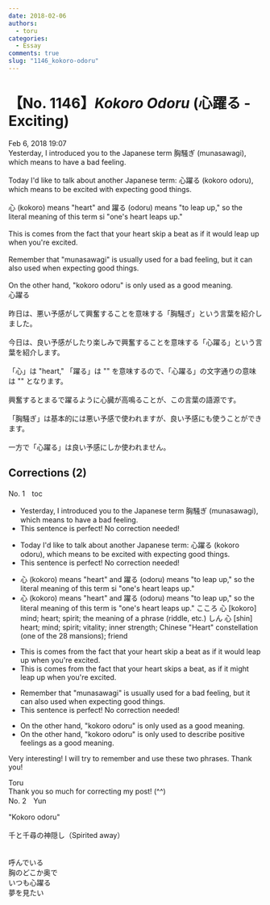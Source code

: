 ```yaml
---
date: 2018-02-06
authors:
  - toru
categories:
  - Essay
comments: true
slug: "1146_kokoro-odoru"
---
```


# 【No. 1146】<strong><em>Kokoro Odoru</strong></em> (心躍る - Exciting)
<div class="date">Feb 6, 2018 19:07</div>
<div id="post"><div id="body_show_ori">
Yesterday, I introduced you to the Japanese term 胸騒ぎ (munasawagi), which means to have a bad feeling.<br/><br/>Today I'd like to talk about another Japanese term: 心躍る (kokoro odoru), which means to be excited with expecting good things.<br/><br/>心 (kokoro) means "heart" and 躍る (odoru) means "to leap up," so the literal meaning of this term si "one's heart leaps up."<br/><br/>This is comes from the fact that your heart skip a beat as if it would leap up when you're excited.<br/><br/>Remember that "munasawagi" is usually used for a bad feeling, but it can also used when expecting good things.<br/><br/>On the other hand, "kokoro odoru" is only used as a good meaning.
</div></div>

<!-- more -->

<div id="post_ja"><div id="body_show_mo">
心躍る<br/><br/>昨日は、悪い予感がして興奮することを意味する「胸騒ぎ」という言葉を紹介しました。<br/><br/>今日は、良い予感がしたり楽しみで興奮することを意味する「心躍る」という言葉を紹介します。<br/><br/>「心」は "heart," 「躍る」は "" を意味するので、「心躍る」の文字通りの意味は "" となります。<br/><br/>興奮するとまるで躍るように心臓が高鳴ることが、この言葉の語源です。<br/><br/>「胸騒ぎ」は基本的には悪い予感で使われますが、良い予感にも使うことができます。<br/><br/>一方で「心躍る」は良い予感にしか使われません。
</div></div>

## Corrections (2)
<div id="block"><div class="first_name"> No. 1　<span class="just_name">toc</span></div><div id="block2">
<ul class="correction_field">
<li class="incorrect">Yesterday, I introduced you to the Japanese term 胸騒ぎ (munasawagi), which means to have a bad feeling.</li>
<li class="corrected perfect">This sentence is perfect! No correction needed!</li>
</ul>
<ul class="correction_field">
<li class="incorrect">Today I'd like to talk about another Japanese term: 心躍る (kokoro odoru), which means to be excited with expecting good things.</li>
<li class="corrected perfect">This sentence is perfect! No correction needed!</li>
</ul>
<ul class="correction_field">
<li class="incorrect">心 (kokoro) means "heart" and 躍る (odoru) means "to leap up," so the literal meaning of this term si "one's heart leaps up."</li>
<li class="corrected correct">
心 (kokoro) means "heart" and 躍る (odoru) means "to leap up," so the literal meaning of this term <span class="f_red">is</span> "one's heart leaps up." こころ 心  [kokoro] mind; heart; spirit; the meaning of a phrase (riddle, etc.)  しん 心  [shin] heart; mind; spirit; vitality; inner strength; Chinese "Heart" constellation (one of the 28 mansions); friend  
</li>
</ul>
<ul class="correction_field">
<li class="incorrect">This is comes from the fact that your heart skip a beat as if it would leap up when you're excited.</li>
<li class="corrected correct">
This <span class="sline">is</span> comes from the fact that your heart <span class="f_red">skips</span> a beat<span class="f_red">,</span> as if it <span class="f_red">might</span> leap up when you're excited.
</li>
</ul>
<ul class="correction_field">
<li class="incorrect">Remember that "munasawagi" is usually used for a bad feeling, but it can also used when expecting good things.</li>
<li class="corrected perfect">This sentence is perfect! No correction needed!</li>
</ul>
<ul class="correction_field">
<li class="incorrect">On the other hand, "kokoro odoru" is only used as a good meaning.</li>
<li class="corrected correct">
On the other hand, "kokoro odoru" is only used to <span class="f_red">describe positive feelings</span><span class="sline"> as a good meaning</span>.
</li>
</ul>
<p class="comment_small">
 Very interesting! I will try to remember and use these two phrases. Thank you!
</p>

</div><div class="name"><span class="just_name">Toru</span><br>
Thank you so much for correcting my post! (^^)
</div>
</div>
<div id="block"><div class="first_name"> No. 2　<span class="just_name">Yun </span></div><div id="block2">
<p class="comment_small">
 "Kokoro odoru"
 <br/>
 <br/>
 千と千尋の神隠し（Spirited away）
 <br/>
 <br/>
 <br/>
 呼んでいる
 <br/>
 胸のどこか奥で
 <br/>
 いつも心躍る
 <br/>
 夢を見たい
 <br/>
 <br/>
 <object height="315" width="560">
  <param name="movie" value="https://www.youtube.com/v/pmv18Eu9DMU"/>
  <embed height="315" src="https://www.youtube.com/v/pmv18Eu9DMU" type="application/x-shockwave-flash" width="560"/>
 </object>
</p>

</div></div>
